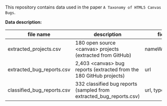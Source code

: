 This repository contains data used in the paper `A Taxonomy of HTML5 Canvas Bugs`.

**Data description:**

| file name                      | description                                                                | fields        |
| -                              | -                                                                          | -             |
| extracted_projects.csv         | 180 open source \<canvas\> projects (extracted from GitHub)                | nameWithOwner |
| extracted_bug_reports.csv      | 2,403 \<canvas\> bug reports (extracted from the 180 GitHub projects)       | url           |
| classified_bug_reports.csv     | 332 classified bug reports (sampled from extracted_bug_reports.csv)        | url, type     |
